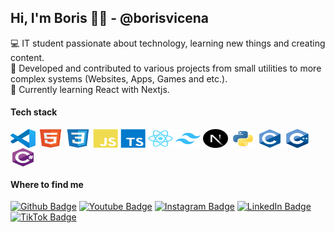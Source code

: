 ## Hi, I'm Boris 👨‍💻 - @borisvicena

💻 IT student passionate about technology, learning new things and creating content.<br>
🚀 Developed and contributed to various projects from small utilities to more complex systems (Websites, Apps, Games and etc.).<br>
🌱 Currently learning React with Nextjs.<br>

#### Tech stack
<div style="display: inline_block">
  <img align="center" alt="Visual Studio Code" height="30" width="40" src="https://raw.githubusercontent.com/devicons/devicon/master/icons/vscode/vscode-original.svg">
  <img align="center" alt="HTML" height="30" width="40" src="https://raw.githubusercontent.com/devicons/devicon/master/icons/html5/html5-original.svg">
  <img align="center" alt="CSS" height="30" width="40" src="https://raw.githubusercontent.com/devicons/devicon/master/icons/css3/css3-original.svg">
  <img align="center" alt="JavaScript" height="30" width="40" src="https://raw.githubusercontent.com/devicons/devicon/master/icons/javascript/javascript-plain.svg">
  <img align="center" alt="TypeScript" height="30" width="40" src="https://raw.githubusercontent.com/devicons/devicon/master/icons/typescript/typescript-plain.svg">
  <img align="center" alt="React" height="30" width="40" src="https://raw.githubusercontent.com/devicons/devicon/master/icons/react/react-original.svg">
  <img align="center" alt="Tailwind CSS" height="30" width="40" src="https://raw.githubusercontent.com/devicons/devicon/master/icons/tailwindcss/tailwindcss-original.svg">
  <img align="center" alt="Next.js" height="30" width="40" src="https://raw.githubusercontent.com/devicons/devicon/master/icons/nextjs/nextjs-original.svg">
  <img align="center" alt="Python" height="30" width="40" src="https://raw.githubusercontent.com/devicons/devicon/master/icons/python/python-original.svg">
  <img align="center" alt="C" height="30" width="40" src="https://raw.githubusercontent.com/devicons/devicon/master/icons/c/c-original.svg">
  <img align="center" alt="C++" height="30" width="40" src="https://raw.githubusercontent.com/devicons/devicon/master/icons/cplusplus/cplusplus-original.svg">
  <img align="center" alt="CSharp" height="30" width="40" src="https://raw.githubusercontent.com/devicons/devicon/master/icons/csharp/csharp-original.svg">
</div>

#### Where to find me 
<div class="socials">
  <a href="https://github.com/borisvicena" target="_blank"><img src="https://img.shields.io/badge/-Github-%23333?style=for-the-badge&logo=github&logoColor=white" alt="Github Badge" target="_blank"></a>
  <a href="https://www.youtube.com/channel/UClg67C2FSkeHy_-sWQIbbsw" target="_blank"><img src="https://img.shields.io/badge/YouTube-red?style=for-the-badge&logo=youtube&logoColor=white" alt="Youtube Badge" target="_blank"></a>
  <a href="https://instagram.com/borisvicena" target="_blank"><img src="https://img.shields.io/badge/-Instagram-%23E4405F?style=for-the-badge&logo=instagram&logoColor=white" alt="Instagram Badge" target="_blank"></a>
  <a href="https://www.linkedin.com/in/borisvicena/" target="_blank"><img src="https://img.shields.io/badge/LinkedIn-blue?style=for-the-badge&logo=linkedin&logoColor=white" alt="LinkedIn Badge" target="_blank"></a>
  <a href="https://www.tiktok.com/@borisvicena" target="_blank"><img src="https://img.shields.io/badge/TikTok-black?style=for-the-badge&logo=tiktok&logoColor=white" alt="TikTok Badge" target="_blank"></a>
</div
